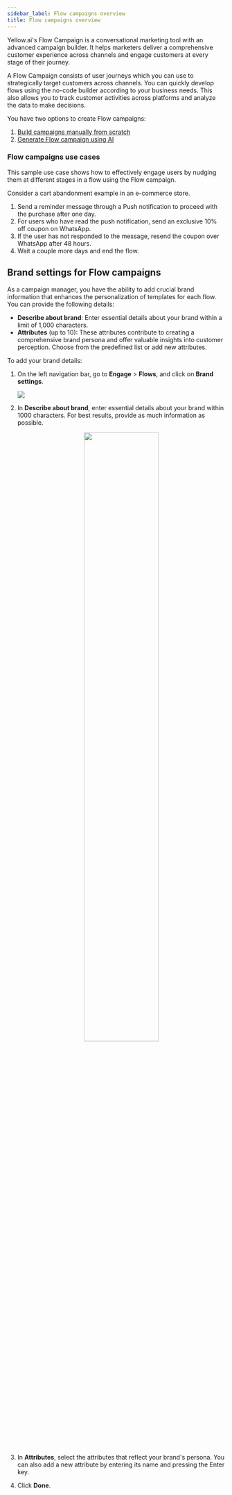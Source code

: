 ```yaml
---
sidebar_label: Flow campaigns overview
title: Flow campaigns overview
---
```



Yellow.ai's Flow Campaign is a conversational marketing tool with an advanced campaign builder. It helps marketers deliver a comprehensive customer experience across channels and engage customers at every stage of their journey.

A Flow Campaign consists of user journeys which you can use to strategically target customers across channels. You can quickly develop flows using the no-code builder according to your business needs. This also allows you to track customer activities across platforms and analyze the data to make decisions.

You have two options to create Flow campaigns:

1. [Build campaigns manually from scratch](https://docs.yellow.ai/docs/platform_concepts/engagement/flows_campaign)
2. [Generate Flow campaign using AI](https://docs.yellow.ai/docs/platform_concepts/engagement/flow-ai)
  
### Flow campaigns use cases

This sample use case shows how to effectively engage users by nudging them at different stages in a flow using the Flow campaign.

Consider a cart abandonment example in an e-commerce store.

1. Send a reminder message through a Push notification to proceed with the purchase after one day.
2. For users who have read the push notification, send an exclusive 10% off coupon on WhatsApp.
3. If the user has not responded to the message, resend the coupon over WhatsApp after 48 hours.
4. Wait a couple more days and end the flow.
 


## Brand settings for Flow campaigns


As a campaign manager, you have the ability to add crucial brand information that enhances the personalization of templates for each flow. You can provide the following details:

* **Describe about brand**: Enter essential details about your brand within a limit of 1,000 characters.
* **Attributes** (up to 10): These attributes contribute to creating a comprehensive brand persona and offer valuable insights into customer perception. Choose from the predefined list or add new attributes.

To add your brand details:

1. On the left navigation bar, go to **Engage** > **Flows**, and click on **Brand settings**.

   ![](https://i.imgur.com/mwFSq2H.png)
   
2. In **Describe about brand**, enter essential details about your brand within 1000 characters. For best results, provide as much information as possible.

   <center><img src="https://i.imgur.com/BfgFyE7.png" width="60%"/></center>

3. In **Attributes**, select the attributes that reflect your brand's persona. You can also add a new attribute by entering its name and pressing the Enter key.
4. Click **Done**.